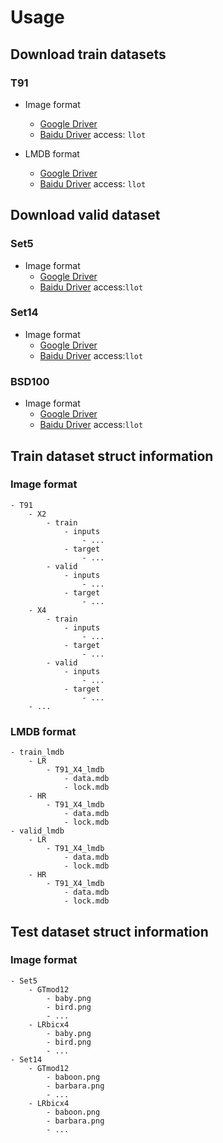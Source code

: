 # Usage

## Download train datasets

### T91

- Image format
    - [Google Driver](https://drive.google.com/drive/folders/1PYizfnKq-UtRCDoSy79PGA4FC5HqAqch?usp=sharing)
    - [Baidu Driver](https://pan.baidu.com/s/1M0u-BPTdokxO452j7vxW4Q) access: `llot`

- LMDB format
    - [Google Driver](https://drive.google.com/drive/folders/1PYizfnKq-UtRCDoSy79PGA4FC5HqAqch?usp=sharing)
    - [Baidu Driver](https://pan.baidu.com/s/1D-OmhMCCFHuvZ_7OugDHWQ) access: `llot`

## Download valid dataset

### Set5

- Image format
    - [Google Driver](https://drive.google.com/file/d/1GJZztdiJ6oBmJe9Ntyyos_psMzM8KY4P/view?usp=sharing)
    - [Baidu Driver](https://pan.baidu.com/s/1_B97Ga6thSi5h43Wuqyw0Q) access:`llot`

### Set14

- Image format
    - [Google Driver](https://drive.google.com/file/d/14bxrGB3Nej8vBqxLoqerGX2dhChQKJoa/view?usp=sharing)
    - [Baidu Driver](https://pan.baidu.com/s/1wy_kf4Kkj2nSkgRUkaLzVA) access:`llot`

### BSD100

- Image format
    - [Google Driver](https://drive.google.com/file/d/1xkjWJGZgwWjDZZFN6KWlNMvHXmRORvdG/view?usp=sharing)
    - [Baidu Driver](https://pan.baidu.com/s/1EBVulUpsQrDmZfqnm4jOZw) access:`llot`

## Train dataset struct information

### Image format

```text
- T91
    - X2
        - train
            - inputs
                - ...
            - target
                - ...
        - valid
            - inputs
                - ...
            - target
                - ...
    - X4
        - train
            - inputs
                - ...
            - target
                - ...
        - valid
            - inputs
                - ...
            - target
                - ...
    - ...
```

### LMDB format

```text
- train_lmdb
    - LR
        - T91_X4_lmdb
            - data.mdb
            - lock.mdb
    - HR
        - T91_X4_lmdb
            - data.mdb
            - lock.mdb
- valid_lmdb
    - LR
        - T91_X4_lmdb
            - data.mdb
            - lock.mdb
    - HR
        - T91_X4_lmdb
            - data.mdb
            - lock.mdb
```

## Test dataset struct information

### Image format

```text
- Set5
    - GTmod12
        - baby.png
        - bird.png
        - ...
    - LRbicx4
        - baby.png
        - bird.png
        - ...
- Set14
    - GTmod12
        - baboon.png
        - barbara.png
        - ...
    - LRbicx4
        - baboon.png
        - barbara.png
        - ...
```
